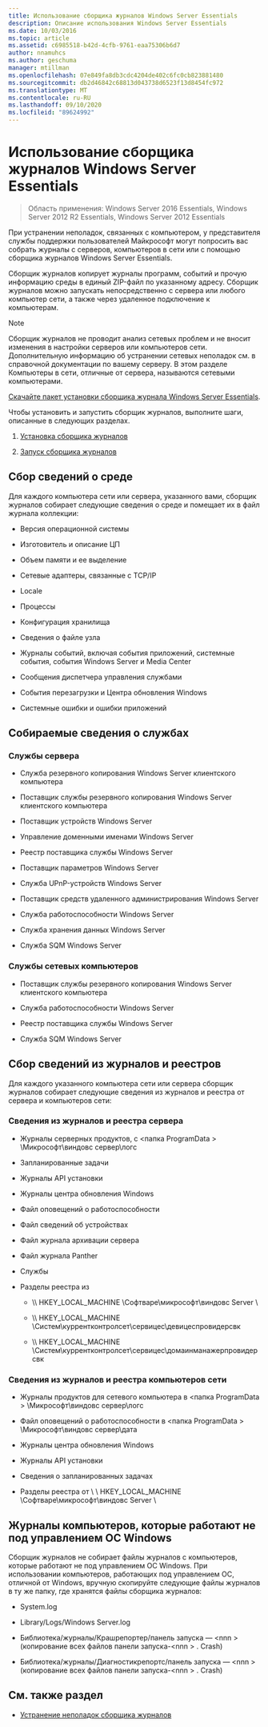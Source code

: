 ```yaml
---
title: Использование сборщика журналов Windows Server Essentials
description: Описание использования Windows Server Essentials
ms.date: 10/03/2016
ms.topic: article
ms.assetid: c6985518-b42d-4cfb-9761-eaa75306b6d7
author: nnamuhcs
ms.author: geschuma
manager: mtillman
ms.openlocfilehash: 07e849fa8db3cdc4204de402c6fc0cb823881480
ms.sourcegitcommit: db2d46842c68813d043738d6523f13d8454fc972
ms.translationtype: MT
ms.contentlocale: ru-RU
ms.lasthandoff: 09/10/2020
ms.locfileid: "89624992"
---
```

# <a name="use-the-windows-server-essentials-log-collector"></a>Использование сборщика журналов Windows Server Essentials

>Область применения: Windows Server 2016 Essentials, Windows Server 2012 R2 Essentials, Windows Server 2012 Essentials

При устранении неполадок, связанных с компьютером, у представителя службы поддержки пользователей Майкрософт могут попросить вас собрать журналы с серверов, компьютеров в сети или с помощью сборщика журналов Windows Server Essentials.

 Сборщик журналов копирует журналы программ, событий и прочую информацию среды в единый ZIP-файл по указанному адресу. Сборщик журналов можно запускать непосредственно c сервера или любого компьютер сети, а также через удаленное подключение к компьютерам.

> [!NOTE]
>Сборщик журналов не проводит анализ сетевых проблем и не вносит изменения в настройки серверов или компьютеров сети. Дополнительную информацию об устранении сетевых неполадок см. в справочной документации по вашему серверу.
>В этом разделе Компьютеры в сети, отличные от сервера, называются сетевыми компьютерами.
>
>[Скачайте пакет установки сборщика журнала Windows Server Essentials](https://www.microsoft.com/download/details.aspx?id=34821).

 Чтобы установить и запустить сборщик журналов, выполните шаги, описанные в следующих разделах.

1. [Установка сборщика журналов](../support/Install-the-Windows-Server-Essentials-Log-Collector.md)

2. [Запуск сборщика журналов](../support/Run-the-Windows-Server-Essentials-Log-Collector.md)


## <a name="environment-information-collected"></a>Сбор сведений о среде
 Для каждого компьютера сети или сервера, указанного вами, сборщик журналов собирает следующие сведения о среде и помещает их в файл журнала коллекции:

-   Версия операционной системы

-   Изготовитель и описание ЦП

-   Объем памяти и ее выделение

-   Сетевые адаптеры, связанные с TCP/IP

-   Locale

-   Процессы

-   Конфигурация хранилища

-   Сведения о файле узла

-   Журналы событий, включая события приложений, системные события, события Windows Server и Media Center

-   Сообщения диспетчера управления службами

-   События перезагрузки и Центра обновления Windows

-   Системные ошибки и ошибки приложений

## <a name="services-information-collected"></a>Собираемые сведения о службах

### <a name="server-services"></a>Службы сервера

-   Служба резервного копирования Windows Server клиентского компьютера

-   Поставщик службы резервного копирования Windows Server клиентского компьютера

-   Поставщик устройств Windows Server

-   Управление доменными именами Windows Server

-   Реестр поставщика службы Windows Server

-   Поставщик параметров Windows Server

-   Служба UPnP-устройств Windows Server

-   Поставщик средств удаленного администрирования Windows Server

-   Служба работоспособности Windows Server

-   Служба хранения данных Windows Server

-   Служба SQM Windows Server

### <a name="network-computer-services"></a>Службы сетевых компьютеров

-   Поставщик службы резервного копирования Windows Server клиентского компьютера

-   Служба работоспособности Windows Server

-   Реестр поставщика службы Windows Server

-   Служба SQM Windows Server

## <a name="logs-and-registry-information-collected"></a>Сбор сведений из журналов и реестров
 Для каждого указанного компьютера сети или сервера сборщик журналов собирает следующие сведения из журналов и реестра от сервера и компьютеров сети:

### <a name="server-logs-and-registry-information"></a>Сведения из журналов и реестра сервера

-   Журналы серверных продуктов, с <папка ProgramData \> \Микрософт\виндовс сервер\логс

-   Запланированные задачи

-   Журналы API установки

-   Журналы центра обновления Windows

-   Файл оповещений о работоспособности

-   Файл сведений об устройствах

-   Файл журнала архивации сервера

-   Файл журнала Panther

-   Службы

-   Разделы реестра из

    -   \\\ HKEY_LOCAL_MACHINE \Софтваре\микрософт\виндовс Server \

    -   \\\ HKEY_LOCAL_MACHINE \Систем\куррентконтролсет\сервицес\девицеспровидерсвк

    -   \\\ HKEY_LOCAL_MACHINE \Систем\куррентконтролсет\сервицес\домаинманажерпровидерсвк

### <a name="network-computer-logs-and-registry-information"></a>Сведения из журналов и реестра компьютеров сети

-   Журналы продуктов для сетевого компьютера в <папка ProgramData \> \Микрософт\виндовс сервер\логс

-   Файл оповещений о работоспособности в <папка ProgramData \> \Микрософт\виндовс сервер\дата

-   Журналы центра обновления Windows

-   Журналы API установки

-   Сведения о запланированных задачах

-   Разделы реестра от \\ \ HKEY_LOCAL_MACHINE \Софтваре\микрософт\виндовс Server \

## <a name="logs-for-computers-that-do-not-run-a-version-of-the-windows-operating-system"></a>Журналы компьютеров, которые работают не под управлением ОС Windows
 Сборщик журналов не собирает файлы журналов с компьютеров, которые работают не под управлением ОС Windows. При использовании компьютеров, работающих под управлением ОС, отличной от Windows, вручную скопируйте следующие файлы журналов в ту же папку, где хранятся файлы сборщика журналов:

-   System.log

-   Library/Logs/Windows Server.log

-   Библиотека/журналы/Крашрепортер/панель запуска — <nnn \> (копирование всех файлов панели запуска-<nnn \> . Crash)

-   Библиотека/журналы/Диагностикрепортс/панель запуска — <nnn \> (копирование всех файлов панели запуска-<nnn \> . Crash)

## <a name="see-also"></a>См. также раздел

-   [Устранение неполадок сборщика журналов](../support/Troubleshoot-Windows-Server-Essentials-Log-Collector-Errors.md)

